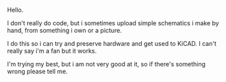 Hello.

I don't really do code, but i sometimes upload simple schematics i make by hand, from something i own or a picture. 

I do this so i can try and preserve hardware and get used to KiCAD. I can't really say i'm a fan but it works.

I'm trying my best, but i am not very good at it, so if there's something wrong please tell me.

<!---
picatsv/picatsv is a ✨ special ✨ repository because its `README.md` (this file) appears on your GitHub profile.
You can click the Preview link to take a look at your changes.
--->
